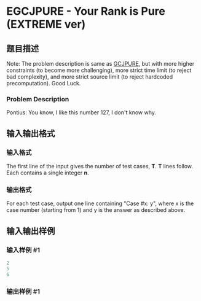 # EGCJPURE - Your Rank is Pure (EXTREME ver)

## 题目描述

Note: The problem description is same as [GCJPURE](../GCJPURE/ "GCJPURE"), but with more higher constraints (to become more challenging), more strict time limit (to reject bad complexity), and more strict source limit (to reject hardcoded precomputation). Good Luck.

### Problem Description

Pontius: You know, I like this number 127, I don't know why.

## 输入输出格式

### 输入格式

The first line of the input gives the number of test cases, **T**. **T** lines follow. Each contains a single integer **n**.

### 输出格式

For each test case, output one line containing "Case #x: y", where x is the case number (starting from 1) and y is the answer as described above.

## 输入输出样例

### 输入样例 #1

```cpp
2
5
6
```


### 输出样例 #1

```cpp

```
